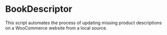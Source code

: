# BookDescriptor
This script automates the process of updating missing product descriptions on a WooCommerce website from a local source.
